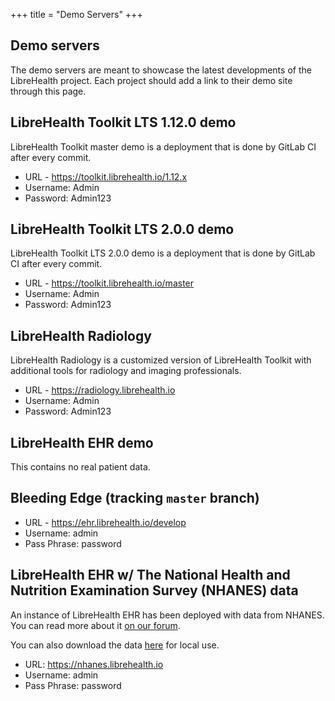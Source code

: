 +++
title = "Demo Servers"
+++
## Demo servers
The demo servers are meant to showcase the latest developments of the LibreHealth project. Each project should add a link to their demo site through this page.

## LibreHealth Toolkit LTS 1.12.0 demo
LibreHealth Toolkit master demo is a deployment that is done by GitLab CI after every commit.

 - URL - https://toolkit.librehealth.io/1.12.x
 - Username: Admin
 - Password: Admin123

## LibreHealth Toolkit LTS 2.0.0 demo
LibreHealth Toolkit LTS 2.0.0 demo is a deployment that is done by GitLab CI after every commit.

 - URL - https://toolkit.librehealth.io/master
 - Username: Admin
 - Password: Admin123

## LibreHealth Radiology
LibreHealth Radiology is a customized version of LibreHealth Toolkit with additional tools for radiology and imaging professionals.

 - URL - https://radiology.librehealth.io
 - Username: Admin
 - Password: Admin123

## LibreHealth EHR demo
This contains no real patient data.

## Bleeding Edge (tracking `master` branch)
 - URL - https://ehr.librehealth.io/develop
 - Username: admin
 - Pass Phrase: password

## LibreHealth EHR w/ The National Health and Nutrition Examination Survey (NHANES) data

An instance of LibreHealth EHR has been deployed with data from NHANES. You can read more about it [on our forum](https://forums.librehealth.io/t/nhanes-data-in-libreehr/735).

You can also download the data [here](https://nhanes.librehealth.io/downloads/) for local use.

- URL: https://nhanes.librehealth.io
- Username: admin
- Pass Phrase: password
